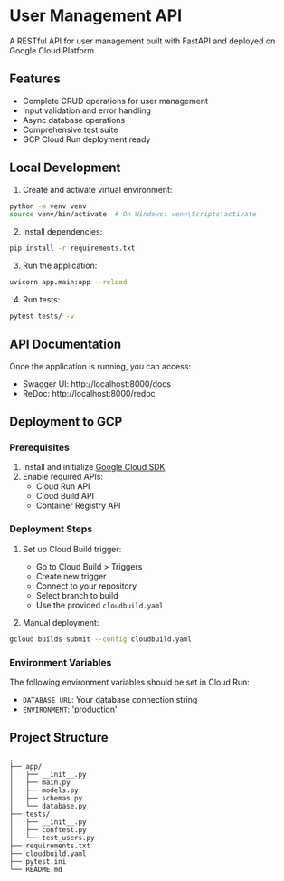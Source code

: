 # User Management API

A RESTful API for user management built with FastAPI and deployed on Google Cloud Platform.

## Features

- Complete CRUD operations for user management
- Input validation and error handling
- Async database operations
- Comprehensive test suite
- GCP Cloud Run deployment ready

## Local Development

1. Create and activate virtual environment:
```bash
python -m venv venv
source venv/bin/activate  # On Windows: venv\Scripts\activate
```

2. Install dependencies:
```bash
pip install -r requirements.txt
```

3. Run the application:
```bash
uvicorn app.main:app --reload
```

4. Run tests:
```bash
pytest tests/ -v
```

## API Documentation

Once the application is running, you can access:
- Swagger UI: http://localhost:8000/docs
- ReDoc: http://localhost:8000/redoc

## Deployment to GCP

### Prerequisites

1. Install and initialize [Google Cloud SDK](https://cloud.google.com/sdk/docs/install)
2. Enable required APIs:
   - Cloud Run API
   - Cloud Build API
   - Container Registry API

### Deployment Steps

1. Set up Cloud Build trigger:
   - Go to Cloud Build > Triggers
   - Create new trigger
   - Connect to your repository
   - Select branch to build
   - Use the provided `cloudbuild.yaml`

2. Manual deployment:
```bash
gcloud builds submit --config cloudbuild.yaml
```

### Environment Variables

The following environment variables should be set in Cloud Run:
- `DATABASE_URL`: Your database connection string
- `ENVIRONMENT`: 'production'

## Project Structure

```
.
├── app/
│   ├── __init__.py
│   ├── main.py
│   ├── models.py
│   ├── schemas.py
│   └── database.py
├── tests/
│   ├── __init__.py
│   ├── conftest.py
│   └── test_users.py
├── requirements.txt
├── cloudbuild.yaml
├── pytest.ini
└── README.md
```
